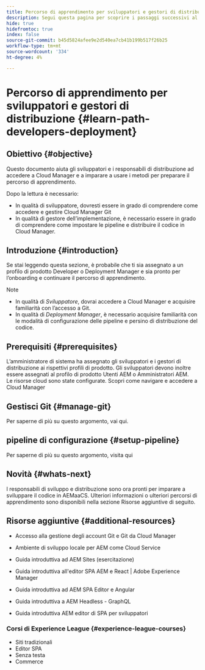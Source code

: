 ```yaml
---
title: Percorso di apprendimento per sviluppatori e gestori di distribuzione
description: Segui questa pagina per scoprire i passaggi successivi al recupero dell'accesso, se sei uno sviluppatore o un Deployment Manager
hide: true
hidefromtoc: true
index: false
source-git-commit: b45d5824afee9e2d540ea7cb41b199b517f26b25
workflow-type: tm+mt
source-wordcount: '334'
ht-degree: 4%

---
```


# Percorso di apprendimento per sviluppatori e gestori di distribuzione {#learn-path-developers-deployment}

## Obiettivo {#objective}

Questo documento aiuta gli sviluppatori e i responsabili di distribuzione ad accedere a Cloud Manager e a imparare a usare i metodi per preparare il percorso di apprendimento.

Dopo la lettura è necessario:

* In qualità di sviluppatore, dovresti essere in grado di comprendere come accedere e gestire Cloud Manager Git
* In qualità di gestore dell’implementazione, è necessario essere in grado di comprendere come impostare le pipeline e distribuire il codice in Cloud Manager.

## Introduzione {#introduction}

Se stai leggendo questa sezione, è probabile che ti sia assegnato a un profilo di prodotto Developer o Deployment Manager e sia pronto per l’onboarding e continuare il percorso di apprendimento.

>[!NOTE]
>* In qualità di *Sviluppatore*, dovrai accedere a Cloud Manager e acquisire familiarità con l’accesso a Git.
>* In qualità di *Deployment Manager*, è necessario acquisire familiarità con le modalità di configurazione delle pipeline e persino di distribuzione del codice.


## Prerequisiti {#prerequisites}

L’amministratore di sistema ha assegnato gli sviluppatori e i gestori di distribuzione ai rispettivi profili di prodotto. Gli sviluppatori devono inoltre essere assegnati al profilo di prodotto Utenti AEM o Amministratori AEM.\
Le risorse cloud sono state configurate.
Scopri come navigare e accedere a Cloud Manager

## Gestisci Git {#manage-git}

Per saperne di più su questo argomento, vai qui.

## pipeline di configurazione {#setup-pipeline}

Per saperne di più su questo argomento, visita qui

## Novità {#whats-next}

I responsabili di sviluppo e distribuzione sono ora pronti per imparare a sviluppare il codice in AEMaaCS. Ulteriori informazioni o ulteriori percorsi di apprendimento sono disponibili nella sezione Risorse aggiuntive di seguito.

## Risorse aggiuntive {#additional-resources}

* Accesso alla gestione degli account Git e Git da Cloud Manager

* Ambiente di sviluppo locale per AEM come Cloud Service

* Guida introduttiva ad AEM Sites (esercitazione)

* Guida introduttiva all&#39;editor SPA AEM e React | Adobe Experience Manager

* Guida introduttiva ad AEM SPA Editor e Angular

* Guida introduttiva a AEM Headless - GraphQL

* Guida introduttiva AEM editor di SPA per sviluppatori

### Corsi di Experience League {#experience-league-courses}

* Siti tradizionali
* Editor SPA
* Senza testa
* Commerce
